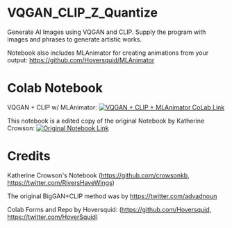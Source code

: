 # VQGAN_CLIP_Z_Quantize
Generate AI Images using VQGAN and CLIP. Supply the program with images and phrases to generate artistic works.

Notebook also includes MLAnimator for creating animations from your output: https://github.com/Hoversquid/MLAnimator


# Colab Notebook
VQGAN + CLIP w/ MLAnimator: [![VQGAN + CLIP + MLAnimator CoLab Link](https://camo.githubusercontent.com/84f0493939e0c4de4e6dbe113251b4bfb5353e57134ffd9fcab6b8714514d4d1/68747470733a2f2f636f6c61622e72657365617263682e676f6f676c652e636f6d2f6173736574732f636f6c61622d62616467652e737667)](https://colab.research.google.com/drive/1RH4lsN46JEscz9RE9Y_BsTa9kPmJjRZA?usp=sharing)

This notebook is a edited copy of the original Notebook by Katherine Crowson: [![Original Notebook Link](https://camo.githubusercontent.com/84f0493939e0c4de4e6dbe113251b4bfb5353e57134ffd9fcab6b8714514d4d1/68747470733a2f2f636f6c61622e72657365617263682e676f6f676c652e636f6d2f6173736574732f636f6c61622d62616467652e737667)](https://colab.research.google.com/drive/1L8oL-vLJXVcRzCFbPwOoMkPKJ8-aYdPN?usp=sharing)


# Credits

Katherine Crowson's Notebook (https://github.com/crowsonkb, https://twitter.com/RiversHaveWings)

The original BigGAN+CLIP method was by https://twitter.com/advadnoun

Colab Forms and Repo by Hoversquid: (https://github.com/Hoversquid, https://twitter.com/HoverSquid)
